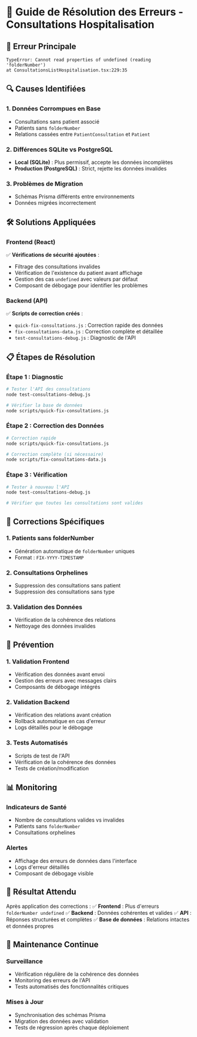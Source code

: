 # 🔧 Guide de Résolution des Erreurs - Consultations Hospitalisation

## 🚨 Erreur Principale
```
TypeError: Cannot read properties of undefined (reading 'folderNumber')
at ConsultationsListHospitalisation.tsx:229:35
```

## 🔍 Causes Identifiées

### 1. **Données Corrompues en Base**
- Consultations sans patient associé
- Patients sans `folderNumber`
- Relations cassées entre `PatientConsultation` et `Patient`

### 2. **Différences SQLite vs PostgreSQL**
- **Local (SQLite)** : Plus permissif, accepte les données incomplètes
- **Production (PostgreSQL)** : Strict, rejette les données invalides

### 3. **Problèmes de Migration**
- Schémas Prisma différents entre environnements
- Données migrées incorrectement

## 🛠️ Solutions Appliquées

### **Frontend (React)**
✅ **Vérifications de sécurité ajoutées** :
- Filtrage des consultations invalides
- Vérification de l'existence du patient avant affichage
- Gestion des cas `undefined` avec valeurs par défaut
- Composant de débogage pour identifier les problèmes

### **Backend (API)**
✅ **Scripts de correction créés** :
- `quick-fix-consultations.js` : Correction rapide des données
- `fix-consultations-data.js` : Correction complète et détaillée
- `test-consultations-debug.js` : Diagnostic de l'API

## 📋 Étapes de Résolution

### **Étape 1 : Diagnostic**
```bash
# Tester l'API des consultations
node test-consultations-debug.js

# Vérifier la base de données
node scripts/quick-fix-consultations.js
```

### **Étape 2 : Correction des Données**
```bash
# Correction rapide
node scripts/quick-fix-consultations.js

# Correction complète (si nécessaire)
node scripts/fix-consultations-data.js
```

### **Étape 3 : Vérification**
```bash
# Tester à nouveau l'API
node test-consultations-debug.js

# Vérifier que toutes les consultations sont valides
```

## 🔧 Corrections Spécifiques

### **1. Patients sans folderNumber**
- Génération automatique de `folderNumber` uniques
- Format : `FIX-YYYY-TIMESTAMP`

### **2. Consultations Orphelines**
- Suppression des consultations sans patient
- Suppression des consultations sans type

### **3. Validation des Données**
- Vérification de la cohérence des relations
- Nettoyage des données invalides

## 🚀 Prévention

### **1. Validation Frontend**
- Vérification des données avant envoi
- Gestion des erreurs avec messages clairs
- Composants de débogage intégrés

### **2. Validation Backend**
- Vérification des relations avant création
- Rollback automatique en cas d'erreur
- Logs détaillés pour le débogage

### **3. Tests Automatisés**
- Scripts de test de l'API
- Vérification de la cohérence des données
- Tests de création/modification

## 📊 Monitoring

### **Indicateurs de Santé**
- Nombre de consultations valides vs invalides
- Patients sans `folderNumber`
- Consultations orphelines

### **Alertes**
- Affichage des erreurs de données dans l'interface
- Logs d'erreur détaillés
- Composant de débogage visible

## 🎯 Résultat Attendu

Après application des corrections :
✅ **Frontend** : Plus d'erreurs `folderNumber undefined`
✅ **Backend** : Données cohérentes et valides
✅ **API** : Réponses structurées et complètes
✅ **Base de données** : Relations intactes et données propres

## 🔄 Maintenance Continue

### **Surveillance**
- Vérification régulière de la cohérence des données
- Monitoring des erreurs de l'API
- Tests automatisés des fonctionnalités critiques

### **Mises à Jour**
- Synchronisation des schémas Prisma
- Migration des données avec validation
- Tests de régression après chaque déploiement 